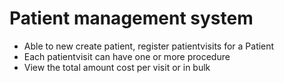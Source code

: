 # Patient management system
* Able to new create patient, register patientvisits for a Patient 
* Each patientvisit can have one or more procedure
* View the total amount cost per visit or in bulk
